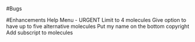 #Bugs

#Enhancements
Help Menu - URGENT
Limit to 4 molecules
Give option to have up to five alternative molecules
Put my name on the bottom copyright
Add subscript to molecules

